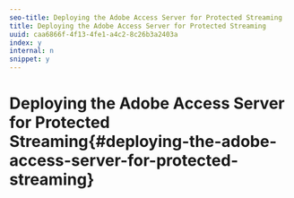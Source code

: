 ```yaml
---
seo-title: Deploying the Adobe Access Server for Protected Streaming
title: Deploying the Adobe Access Server for Protected Streaming
uuid: caa6866f-4f13-4fe1-a4c2-8c26b3a2403a
index: y
internal: n
snippet: y
---
```


# Deploying the Adobe Access Server for Protected Streaming{#deploying-the-adobe-access-server-for-protected-streaming}

